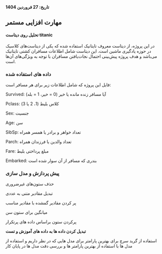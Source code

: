 

**تاریخ: 27 فروردین 1404**  

## مهارت افزایی مستمر

#### تحلیل روی دیتاست titanic

در این پروژه، از دیتاست معروف تایتانیک استفاده شده که یکی از دیتاست‌های کلاسیک در حوزه یادگیری ماشین است. این دیتاست شامل اطلاعات مسافران کشتی تایتانیک می‌باشد و هدف پروژه پیش‌بینی احتمال نجات‌یافتن مسافران با توجه به ویژگی‌های آن‌ها است.

### داده های استفاده شده

فایل این پروژه که شامل اطلاعات زیر برای هر مسافر است:

Survived: آیا مسافر زنده مانده یا خیر (0 = خیر، 1 = بله)

Pclass: کلاس بلیط (1، 2 یا 3)

Sex: جنسیت

Age: سن

SibSp: تعداد خواهر و برادر یا همسر همراه

Parch: تعداد والدین یا فرزندان همراه

Fare: مبلغ پرداختی بلیط

Embarked: بندری که مسافر از آن سوار شده است


### پیش پردازش و مدل سازی

حذف ستون‌های غیرضروری 

تبدیل مقادیر متنی به عددی 

پر کردن مقادیر گمشده با مقادیر مناسب

میانگین برای ستون سن

پرکردن ستون براساس داده های پرتکرار

**تبدیل کردن داده ها به داده های آموزش و تست**

استفاده از گرید سرچ برای بهترین پارامتر برای مدل هایی که در نظر داریم و استفاده از مدل ها با استفاده از بهترین پارامتر ها و بررسی دقت مدل ها در پایان کار